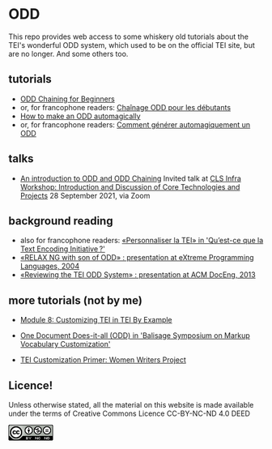 # ODD
This repo provides web access to some whiskery old tutorials about the TEI's wonderful ODD system, which used to be on the official TEI site, but are no longer. And some others too.

## tutorials

 - [ODD Chaining for Beginners](howtoChain.html)
 - or, for francophone readers: [Chaînage ODD pour les débutants](howtoChain-fr.html) 
 - [How to make an ODD automagically](howtoGenerate.html)
 - or, for francophone readers: [Comment générer automagiquement un ODD](howtoGenerate-fr.html)
 
## talks

 - [An introduction to ODD and ODD Chaining](../Talks/2021-09-28-odd.pdf) Invited talk at [CLS Infra Workshop: Introduction and Discussion of Core Technologies and Projects](https://clsinfra.io/events/upcomingevents/) 28 September 2021, via Zoom

## background reading

- also for francophone readers: [«Personnaliser la TEI» in 'Qu’est-ce que la Text Encoding Initiative ?'](http://books.openedition.org/oep/1304)
- [«RELAX NG with son of ODD» : presentation at eXtreme Programming Languages, 2004](https://ora.ox.ac.uk/objects/uuid:b337cb6d-9e7b-4bbc-aa71-f0b9d12bb8de)
 - [«Reviewing the TEI ODD System» : presentation at ACM DocEng, 2013](http://dx.doi.org/10.1145/2494266.2494321)

## more tutorials (not by me)

 - [Module 8: Customizing TEI in TEI By Example](https://teibyexample.org/exist/tutorials/TBED08v00.htm)
 
 - [One Document Does-it-all (ODD) in 'Balisage Symposium on Markup Vocabulary Customization'](http://www.balisage.net/Proceedings/vol24/html/Viglianti01/BalisageVol24-Viglianti01.html)
 - [TEI Customization Primer: Women Writers Project](https://www.wwp.neu.edu/outreach/resources/customization.html)
 
 
## Licence!

Unless otherwise stated, all the material on this website is made available under the terms of Creative Commons Licence CC-BY-NC-ND 4.0 DEED 

<a href="https://creativecommons.org/licenses/by-nc-nd/4.0/"><img src="../ccbyncnd.png"/></a>


